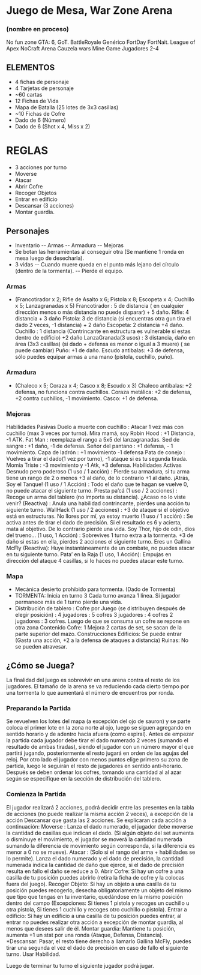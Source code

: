 # Juego de Mesa, War Zone Arena
###   (nombre en proceso)
No fun zone
GTA: 6, GoT.
BattleRoyale Genérico
FortDay
FortNait.
League of Apex
NoCraft Arena
Cauzela wars
Mine Game
Jugadores 2-4

## ELEMENTOS
- 4 fichas de personaje
- 4 Tarjetas de personaje
- ~60 cartas
- 12 Fichas de Vida
- Mapa de Batalla (25 lotes de 3x3 casillas)
- ~10 Fichas de Cofre
- Dado de 6 (Número)
- Dado de 6 (Shot x 4, Miss x 2)
# REGLAS
- 3 acciones por turno
- Moverse
- Atacar
- Abrir Cofre
- Recoger Objetos
- Entrar en edificio
- Descansar (3 acciones)
- Montar guardia.
## Personajes
- Inventario
 -- Armas
 -- Armadura
 -- Mejoras
- Se botan las herramientas al conseguir otra (Se mantiene 1 ronda en mesa luego de desecharla).
- 3 vidas
 -- Cuando muere queda en el punto más lejano del círculo (dentro de la tormenta).
 -- Pierde el equipo.
### Armas
- (Francotirador x 2; Rifle de Asalto x 6; Pistola x 8; Escopeta x 4; Cuchillo x 5; Lanzagranadas x 5)
  Francotirador : 5 de distancia ( en cualquier dirección menos o más distancia no puede disparar) + 5 daño.
  Rifle: 4 distancia + 3 daño
  Pistola: 3 de distancia (si encuentras otra gun tira el dado 2 veces, -1 distancia) + 2 daño
  Escopeta: 2 distancia +4 daño.
  Cuchillo : 1 distancia (Contrincante en estructura es vulnerable si estas dentro de edificio) +2 daño
  LanzaGranada(3 usos) : 3 distancia, daño en área (3x3 casillas) (si dado + defensa es menor o igual a 3 muere) ( se puede cambiar)
  Puño: +1 de daño.
  Escudo antibalas: +3 de defensa, sólo puedes equipar armas a una mano (pistola, cuchillo, puño).
### Armadura
- (Chaleco x 5; Coraza x 4; Casco x 8; Escudo x 3)
  Chaleco antibalas: +2 defensa, no funciona contra cuchillos.
  Coraza metálica: +2 de defensa, +2 contra cuchillos, -1 movimiento.
  Casco: +1 de defensa.
### Mejoras
  Habilidades Pasivas
    Duelo a muerte con cuchillo : Atacar 1 vez más con cuchillo (max 3 veces por turno).
    Mira mamá, soy Robin Hood : +1 Distancia, -1 ATK.
    Fat Man : reemplaza el rango a 5x5 del lanzagranadas.
    Sed de sangre : +1 daño, -1 de defensa.
    Señor del pantano : +1 defensa, - 1 movimiento.
    Capa de ladrón : +1 movimiento -1 defensa
    Pata de conejo : Vuelves a tirar el dado(1 vez por turno), -1 ataque si es tu segunda tirada.
    Momia Triste : -3 movimiento y -1 Atk, +3 defensa.
  Habilidades Activas
    Desnudo pero poderoso (1 uso / 1 acción) : Pierde su armadura, si tu arma tiene un rango de 2 o menos +3 al daño, de lo contrario +1 al daño.
    ¡Atrás, Soy el Tanque! (1 uso / 1 Acción) : Todo el daño que te hagan se vuelve 0, no puede atacar el siguiente turno.
    Presta pa’cá (1 uso / 2 acciones) : Recoge un arma del tablero (no importa su distancia).
    ¿Acaso no lo viste venir? (Reactiva) : Anula una habilidad contrincante, pierdes una acción tu siguiente turno.
    WallHack (1 uso / 2 acciones) : +3 de ataque si el objetivo está en estructuras.
    No llores por mí, ya estoy muerto (1 uso / 1 acción) : Se activa antes de tirar el dado de precisión. Si el resultado es 6 y acierta, mata al objetivo. De lo contrario pierde una vida.
    Soy Thor, hijo de odín, dios del trueno… (1 uso, 1 Acción) : Sobrevives 1 turno extra a la tormenta. +3 de daño si estas en ella, pierdes 2 acciones el siguiente turno.
    Eres un Gallina McFly (Reactiva): Huye instantáneamente de un combate, no puedes atacar en tu siguiente turno.
    Pata’ en la Raja (1 uso, 1 Acción): Empujas en dirección del ataque 4 casillas, si lo haces no puedes atacar este turno.
### Mapa
- Mecánica desierto prohibido para tormenta. (Dado de Tormenta)
- TORMENTA:
    Inicia en turno 3
    Cada turno avanza 1 línea.
    Si jugador permanece más de 1 turno pierde una vida.
- Distribución de tablero :
  Cofre por Juego (se distribuyen después de elegir posición) :
    4 jugadores : 5 cofres
    3 jugadores : 4 cofres
    2 jugadores : 3 cofres.
  Luego de que se consuma un cofre se repone en otra zona
  Contenido Cofre:
    1 Mejora
    2 cartas de set, se sacan de la parte superior del mazo.
  Construcciones
    Edificios: Se puede entrar (Gasta una acción, +2 a la defensa de ataques a distancia)
    Ruinas: No se pueden atravesar.
## ¿Cómo se Juega?
La finalidad del juego es sobrevivir en una arena contra el resto de los jugadores. El tamaño de la arena se va reduciendo cada cierto tiempo por una tormenta lo que aumentará el número de encuentros por ronda.
### Preparando la Partida
Se revuelven los lotes del mapa (a excepción del ojo de sauron) y se parte coloca el primer lote en la zona norte al ojo, luego se siguen agregando en sentido horario y de adentro hacia afuera (como espiral).
Antes de empezar la partida cada jugador debe tirar el dado numerado 2 veces (sumando el resultado de ambas tiradas), siendo el jugador con un número mayor el que partirá jugando, posteriormente el resto jugará en orden de las agujas del reloj. Por otro lado el jugador con menos puntos elige primero su zona de partida, luego le seguirán el resto de jugadores en sentido anti-horario. Después se deben ordenar los cofres, tomando una cantidad al al azar según se especifique en la sección de distribución del tablero.
### Comienza la Partida
El jugador realizará 2 acciones, podrá decidir entre las presentes en la tabla de acciones (no puede realizar la misma acción 2 veces), a excepción de la acción Descansar que gasta las 2 acciones. Se explicaran cada acción a continuación:
  Moverse : Lanza el dado numerado, el jugador debe moverse la cantidad de casillas que indican el dado. (Si algún objeto del set aumenta o disminuye el movimiento, el jugador se moverá la cantidad numerada sumando la diferencia de movimiento según corresponda, si la diferencia es menor a 0 no se mueve).
  Atacar : (Solo si el rango del arma + habilidades se lo permite). Lanza el dado numerado y el dado de precisión, la cantidad numerada indica la cantidad de daño que ejerce, si el dado de precisión resulta en fallo el daño se reduce a 0.
  Abrir Cofre: Si hay un cofre a una casilla de tu posición puedes abrirlo (retira la ficha de cofre y la colocas fuera del juego).
  Recoger Objeto: Si hay un objeto a una casilla de tu posición puedes recogerlo, desecha obligatoriamente un objeto del mismo que tipo que tengas en tu inventario, quedándose en la mismo posición dentro del campo (Excepciones: Si tienes 1 pistola y recoges un cuchillo u otra pistola, Si tienes 1 cuchillo y recoges otro cuchillo o pistola).
  Entrar a edificio: Si hay un edificio a una casilla de tu posición puedes entrar, al entrar no puedes realizar otra acción a excepción de montar guardia, al menos que desees salir de él.
  Montar guardia: Mantiene tu posición, aumenta +1 un stat por una ronda (Ataque, Defensa, Distancia).
  *Descansar: Pasar, el resto tiene derecho a llamarlo Gallina McFly, puedes tirar una segunda el vez el dado de precisión en caso de fallo el siguiente turno.
  Usar Habilidad.

Luego de terminar tu turno el siguiente jugador podrá jugar.
